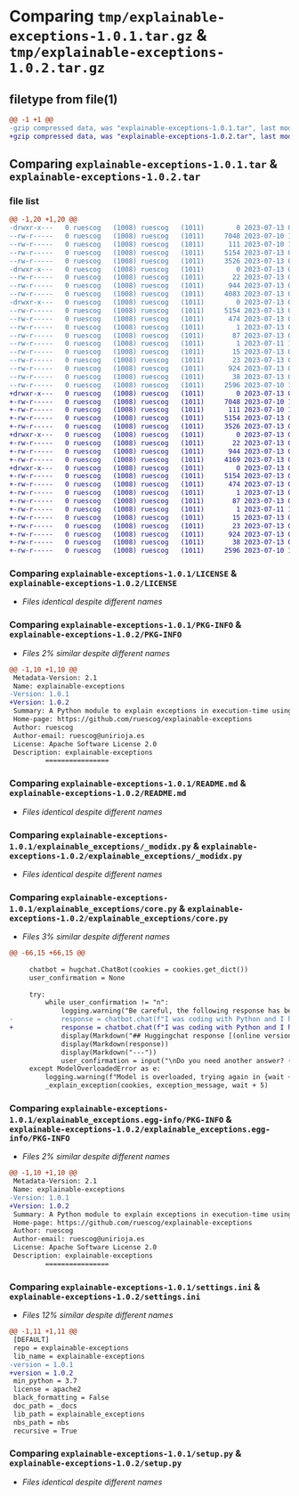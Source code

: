 # Comparing `tmp/explainable-exceptions-1.0.1.tar.gz` & `tmp/explainable-exceptions-1.0.2.tar.gz`

## filetype from file(1)

```diff
@@ -1 +1 @@
-gzip compressed data, was "explainable-exceptions-1.0.1.tar", last modified: Thu Jul 13 07:38:16 2023, max compression
+gzip compressed data, was "explainable-exceptions-1.0.2.tar", last modified: Thu Jul 13 07:58:48 2023, max compression
```

## Comparing `explainable-exceptions-1.0.1.tar` & `explainable-exceptions-1.0.2.tar`

### file list

```diff
@@ -1,20 +1,20 @@
-drwxr-x---   0 ruescog   (1008) ruescog   (1011)        0 2023-07-13 07:38:16.978328 explainable-exceptions-1.0.1/
--rw-r-----   0 ruescog   (1008) ruescog   (1011)     7048 2023-07-10 10:17:06.000000 explainable-exceptions-1.0.1/LICENSE
--rw-r-----   0 ruescog   (1008) ruescog   (1011)      111 2023-07-10 10:17:06.000000 explainable-exceptions-1.0.1/MANIFEST.in
--rw-r-----   0 ruescog   (1008) ruescog   (1011)     5154 2023-07-13 07:38:16.978328 explainable-exceptions-1.0.1/PKG-INFO
--rw-r-----   0 ruescog   (1008) ruescog   (1011)     3526 2023-07-13 07:17:33.000000 explainable-exceptions-1.0.1/README.md
-drwxr-x---   0 ruescog   (1008) ruescog   (1011)        0 2023-07-13 07:38:16.978328 explainable-exceptions-1.0.1/explainable_exceptions/
--rw-r-----   0 ruescog   (1008) ruescog   (1011)       22 2023-07-13 07:38:11.000000 explainable-exceptions-1.0.1/explainable_exceptions/__init__.py
--rw-r-----   0 ruescog   (1008) ruescog   (1011)      944 2023-07-13 07:38:11.000000 explainable-exceptions-1.0.1/explainable_exceptions/_modidx.py
--rw-r-----   0 ruescog   (1008) ruescog   (1011)     4083 2023-07-13 07:38:11.000000 explainable-exceptions-1.0.1/explainable_exceptions/core.py
-drwxr-x---   0 ruescog   (1008) ruescog   (1011)        0 2023-07-13 07:38:16.978328 explainable-exceptions-1.0.1/explainable_exceptions.egg-info/
--rw-r-----   0 ruescog   (1008) ruescog   (1011)     5154 2023-07-13 07:38:16.000000 explainable-exceptions-1.0.1/explainable_exceptions.egg-info/PKG-INFO
--rw-r-----   0 ruescog   (1008) ruescog   (1011)      474 2023-07-13 07:38:16.000000 explainable-exceptions-1.0.1/explainable_exceptions.egg-info/SOURCES.txt
--rw-r-----   0 ruescog   (1008) ruescog   (1011)        1 2023-07-13 07:38:16.000000 explainable-exceptions-1.0.1/explainable_exceptions.egg-info/dependency_links.txt
--rw-r-----   0 ruescog   (1008) ruescog   (1011)       87 2023-07-13 07:38:16.000000 explainable-exceptions-1.0.1/explainable_exceptions.egg-info/entry_points.txt
--rw-r-----   0 ruescog   (1008) ruescog   (1011)        1 2023-07-11 10:07:23.000000 explainable-exceptions-1.0.1/explainable_exceptions.egg-info/not-zip-safe
--rw-r-----   0 ruescog   (1008) ruescog   (1011)       15 2023-07-13 07:38:16.000000 explainable-exceptions-1.0.1/explainable_exceptions.egg-info/requires.txt
--rw-r-----   0 ruescog   (1008) ruescog   (1011)       23 2023-07-13 07:38:16.000000 explainable-exceptions-1.0.1/explainable_exceptions.egg-info/top_level.txt
--rw-r-----   0 ruescog   (1008) ruescog   (1011)      924 2023-07-13 07:38:05.000000 explainable-exceptions-1.0.1/settings.ini
--rw-r-----   0 ruescog   (1008) ruescog   (1011)       38 2023-07-13 07:38:16.978328 explainable-exceptions-1.0.1/setup.cfg
--rw-r-----   0 ruescog   (1008) ruescog   (1011)     2596 2023-07-10 10:17:06.000000 explainable-exceptions-1.0.1/setup.py
+drwxr-x---   0 ruescog   (1008) ruescog   (1011)        0 2023-07-13 07:58:48.526354 explainable-exceptions-1.0.2/
+-rw-r-----   0 ruescog   (1008) ruescog   (1011)     7048 2023-07-10 10:17:06.000000 explainable-exceptions-1.0.2/LICENSE
+-rw-r-----   0 ruescog   (1008) ruescog   (1011)      111 2023-07-10 10:17:06.000000 explainable-exceptions-1.0.2/MANIFEST.in
+-rw-r-----   0 ruescog   (1008) ruescog   (1011)     5154 2023-07-13 07:58:48.526354 explainable-exceptions-1.0.2/PKG-INFO
+-rw-r-----   0 ruescog   (1008) ruescog   (1011)     3526 2023-07-13 07:17:33.000000 explainable-exceptions-1.0.2/README.md
+drwxr-x---   0 ruescog   (1008) ruescog   (1011)        0 2023-07-13 07:58:48.526354 explainable-exceptions-1.0.2/explainable_exceptions/
+-rw-r-----   0 ruescog   (1008) ruescog   (1011)       22 2023-07-13 07:58:34.000000 explainable-exceptions-1.0.2/explainable_exceptions/__init__.py
+-rw-r-----   0 ruescog   (1008) ruescog   (1011)      944 2023-07-13 07:58:34.000000 explainable-exceptions-1.0.2/explainable_exceptions/_modidx.py
+-rw-r-----   0 ruescog   (1008) ruescog   (1011)     4169 2023-07-13 07:58:34.000000 explainable-exceptions-1.0.2/explainable_exceptions/core.py
+drwxr-x---   0 ruescog   (1008) ruescog   (1011)        0 2023-07-13 07:58:48.526354 explainable-exceptions-1.0.2/explainable_exceptions.egg-info/
+-rw-r-----   0 ruescog   (1008) ruescog   (1011)     5154 2023-07-13 07:58:48.000000 explainable-exceptions-1.0.2/explainable_exceptions.egg-info/PKG-INFO
+-rw-r-----   0 ruescog   (1008) ruescog   (1011)      474 2023-07-13 07:58:48.000000 explainable-exceptions-1.0.2/explainable_exceptions.egg-info/SOURCES.txt
+-rw-r-----   0 ruescog   (1008) ruescog   (1011)        1 2023-07-13 07:58:48.000000 explainable-exceptions-1.0.2/explainable_exceptions.egg-info/dependency_links.txt
+-rw-r-----   0 ruescog   (1008) ruescog   (1011)       87 2023-07-13 07:58:48.000000 explainable-exceptions-1.0.2/explainable_exceptions.egg-info/entry_points.txt
+-rw-r-----   0 ruescog   (1008) ruescog   (1011)        1 2023-07-11 10:07:23.000000 explainable-exceptions-1.0.2/explainable_exceptions.egg-info/not-zip-safe
+-rw-r-----   0 ruescog   (1008) ruescog   (1011)       15 2023-07-13 07:58:48.000000 explainable-exceptions-1.0.2/explainable_exceptions.egg-info/requires.txt
+-rw-r-----   0 ruescog   (1008) ruescog   (1011)       23 2023-07-13 07:58:48.000000 explainable-exceptions-1.0.2/explainable_exceptions.egg-info/top_level.txt
+-rw-r-----   0 ruescog   (1008) ruescog   (1011)      924 2023-07-13 07:58:31.000000 explainable-exceptions-1.0.2/settings.ini
+-rw-r-----   0 ruescog   (1008) ruescog   (1011)       38 2023-07-13 07:58:48.526354 explainable-exceptions-1.0.2/setup.cfg
+-rw-r-----   0 ruescog   (1008) ruescog   (1011)     2596 2023-07-10 10:17:06.000000 explainable-exceptions-1.0.2/setup.py
```

### Comparing `explainable-exceptions-1.0.1/LICENSE` & `explainable-exceptions-1.0.2/LICENSE`

 * *Files identical despite different names*

### Comparing `explainable-exceptions-1.0.1/PKG-INFO` & `explainable-exceptions-1.0.2/PKG-INFO`

 * *Files 2% similar despite different names*

```diff
@@ -1,10 +1,10 @@
 Metadata-Version: 2.1
 Name: explainable-exceptions
-Version: 1.0.1
+Version: 1.0.2
 Summary: A Python module to explain exceptions in execution-time using a magic cell
 Home-page: https://github.com/ruescog/explainable-exceptions
 Author: ruescog
 Author-email: ruescog@unirioja.es
 License: Apache Software License 2.0
 Description: explainable-exceptions
         ================
```

### Comparing `explainable-exceptions-1.0.1/README.md` & `explainable-exceptions-1.0.2/README.md`

 * *Files identical despite different names*

### Comparing `explainable-exceptions-1.0.1/explainable_exceptions/_modidx.py` & `explainable-exceptions-1.0.2/explainable_exceptions/_modidx.py`

 * *Files identical despite different names*

### Comparing `explainable-exceptions-1.0.1/explainable_exceptions/core.py` & `explainable-exceptions-1.0.2/explainable_exceptions/core.py`

 * *Files 3% similar despite different names*

```diff
@@ -66,15 +66,15 @@
 
     chatbot = hugchat.ChatBot(cookies = cookies.get_dict())
     user_confirmation = None
     
     try:
         while user_confirmation != "n":
             logging.warning("Be careful, the following response has been generated automatically by a Natural Language Processing Model, so the answer may be incorrect or false.")
-            response = chatbot.chat(f"I was coding with Python and I have found this exception message: {exception_message}. How can I solve it?")
+            response = chatbot.chat(f"I was coding with Python and I have found this exception message: {exception_message}. How can I solve it?", temperature=0.85) # https://huggingface.co/spaces/huggingchat/chat-ui/discussions/170
             display(Markdown("## Huggingchat response [(online version)](https://huggingface.co/chat):"))
             display(Markdown(response))
             display(Markdown("---"))
             user_confirmation = input("\nDo you need another answer? (y/n)")
     except ModelOverloadedError as e:
         logging.warning(f"Model is overloaded, trying again in {wait + 5} seconds...")
         _explain_exception(cookies, exception_message, wait + 5)
```

### Comparing `explainable-exceptions-1.0.1/explainable_exceptions.egg-info/PKG-INFO` & `explainable-exceptions-1.0.2/explainable_exceptions.egg-info/PKG-INFO`

 * *Files 2% similar despite different names*

```diff
@@ -1,10 +1,10 @@
 Metadata-Version: 2.1
 Name: explainable-exceptions
-Version: 1.0.1
+Version: 1.0.2
 Summary: A Python module to explain exceptions in execution-time using a magic cell
 Home-page: https://github.com/ruescog/explainable-exceptions
 Author: ruescog
 Author-email: ruescog@unirioja.es
 License: Apache Software License 2.0
 Description: explainable-exceptions
         ================
```

### Comparing `explainable-exceptions-1.0.1/settings.ini` & `explainable-exceptions-1.0.2/settings.ini`

 * *Files 12% similar despite different names*

```diff
@@ -1,11 +1,11 @@
 [DEFAULT]
 repo = explainable-exceptions
 lib_name = explainable-exceptions
-version = 1.0.1
+version = 1.0.2
 min_python = 3.7
 license = apache2
 black_formatting = False
 doc_path = _docs
 lib_path = explainable_exceptions
 nbs_path = nbs
 recursive = True
```

### Comparing `explainable-exceptions-1.0.1/setup.py` & `explainable-exceptions-1.0.2/setup.py`

 * *Files identical despite different names*

